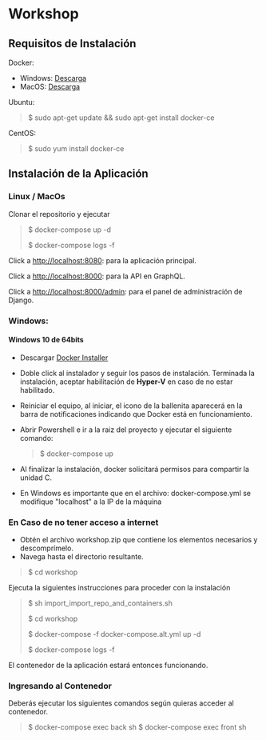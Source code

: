 # Workshop

## Requisitos de Instalación

Docker:

* Windows: [Descarga](https://docs.docker.com/docker-for-windows/install/)
* MacOS: [Descarga](https://download.docker.com/mac/stable/Docker.dmg)

Ubuntu:
> $ sudo apt-get update && sudo apt-get install docker-ce

CentOS:
> $ sudo yum install docker-ce


## Instalación de la Aplicación

### Linux / MacOs

Clonar el repositorio y ejecutar

> $ docker-compose up -d
> 
> $ docker-compose logs -f

Click a <http://localhost:8080>: para la aplicación principal.  

Click a <http://localhost:8000>: para la API en GraphQL.  

Click a <http://localhost:8000/admin>: para el panel de administración de Django.

### Windows:

#### Windows 10 de 64bits
* Descargar [Docker Installer]( https://store.docker.com/editions/community/docker-ce-desktop-windows )
* Doble click al instalador y seguir los pasos de instalación. Terminada la instalación, aceptar habilitación de **Hyper-V** en caso de no estar habilitado.
* Reiniciar el equipo, al iniciar, el icono de la ballenita aparecerá en la barra de notificaciones indicando que Docker está en funcionamiento.
* Abrir Powershell e ir a la raiz del proyecto y ejecutar el siguiente comando:

	 > $ docker-compose up
* Al finalizar la instalación, docker solicitará permisos para compartir la unidad C.
* En Windows es importante que en el archivo: docker-compose.yml se modifique "localhost" a la IP de la máquina

### En Caso de no tener acceso a internet

- Obtén el archivo workshop.zip que contiene los elementos necesarios y descomprímelo.
- Navega hasta el directorio resultante.

> $ cd workshop

Ejecuta la siguientes instrucciones para proceder con la instalación

> $ sh import\_import\_repo\_and\_containers.sh
> 
> $ cd workshop
> 
> $ docker-compose -f docker-compose.alt.yml up -d
> 
> $ docker-compose logs -f

El contenedor de la aplicación estará entonces funcionando.

### Ingresando al Contenedor

Deberás ejecutar los siguientes comandos según quieras acceder al contenedor.

> $ docker-compose exec back sh
> $ docker-compose exec front sh
